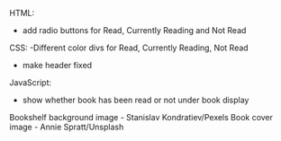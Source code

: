 HTML:

- add radio buttons for Read, Currently Reading and Not Read

CSS:
-Different color divs for Read, Currently Reading, Not Read

- make header fixed

JavaScript:

- show whether book has been read or not under book display

Bookshelf background image - Stanislav Kondratiev/Pexels
Book cover image - Annie Spratt/Unsplash
